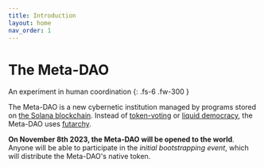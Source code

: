 ```yaml
---
title: Introduction
layout: home
nav_order: 1
---
```


# The Meta-DAO

An experiment in human coordination
{: .fs-6 .fw-300 }

The Meta-DAO is a new cybernetic institution managed by programs stored
on [the Solana blockchain](https://solana.com/). Instead of 
[token-voting](https://acceleratedcapital.substack.com/i/36799446/ii-token-based-quorum-voting) or
[liquid democracy](https://en.wikipedia.org/wiki/Liquid_democracy#:~:text=The%20concept%20of%20liquid%20democracy,a%20trusted%20person%20or%20party.), 
the Meta-DAO uses [futarchy](https://mason.gmu.edu/~rhanson/futarchy.html).

**On November 8th 2023, the Meta-DAO will be opened to the world**. Anyone will be
able to participate in the *initial bootstrapping event*, which will distribute
the Meta-DAO's native token. 

